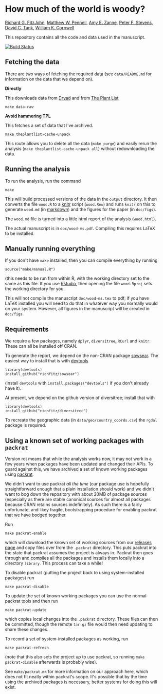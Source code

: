 # How much of the world is woody?

[Richard G. FitzJohn](http://www.zoology.ubc.ca/~fitzjohn),
[Matthew W. Pennell](http://mwpennell.github.io),
[Amy E. Zanne](http://phylodiversity.net/azanne/),
[Peter F. Stevens](http://www.missouribotanicalgarden.org/plant-scence/research-staff-article/487/stevens-p-f.aspx),
[David C. Tank](http://www.phylodiversity.net/dtank/), 
[William K. Cornwell](http://www.phylodiversity.net/wcornwell/)

This repository contains all the code and data used in the manuscript.

[![Build Status](https://travis-ci.org/richfitz/wood.png?branch=master)](https://travis-ci.org/richfitz/wood)

## Fetching the data

There are two ways of fetching the required data (see `data/README.md` for information on the data that we depend on).

**Directly**

This downloads data from [Dryad](http://datadryad.org) and from [The Plant List](http://www.theplantlist.org)

```
make data-raw
```

**Avoid hammering TPL**

This fetches a set of data that I've archived.

```
make theplantlist-cache-unpack
```

This route allows you to delete all the data (`make purge`) and easily rerun the analysis (`make theplantlist-cache-unpack all`) without redownloading the data.

## Running the analysis

To run the analysis, run the command

```
make
```

This will build processed versions of the data in the `output` directory.  It then converts the file `wood.R` to a [knitr](http://yihui.name/knitr/) script (`wood.Rnw`) and runs `knitr` on this to generate `wood.md` (in [markdown](http://daringfireball.net/projects/markdown/)) and the figures for the paper (in `doc/figs`).

The `wood.md` file is turned into a little html report of the analysis (`wood.html`).

The actual manuscript is in `doc/wood-ms.pdf`.  Compiling this requires LaTeX to be installed.

## Manually running everything

If you don't have `make` installed, then you can compile everything by running

```
source("make/manual.R")
```

(this needs to be run from within R, with the working directory set to the same as this file.  If you use [Rstudio](http://rstudio.com), then opening the file `wood.Rproj` sets the working directory for you.

This will not compile the manuscript `doc/wood-ms.tex` to pdf; if you have LaTeX installed you will need to do that in whatever way you normally would on your system.  However, all figures in the manuscript will be created in `doc/figs`.

## Requirements

We require a few packages, namely `dplyr`, `diversitree`, `RCurl` and `knitr`.  These can all be installed off CRAN.

To generate the report, we depend on the non-CRAN package [sowsear](https://github.com/richfitz/sowsear).  The easiest way to install that is with [devtools](https://github.com/hadley/devtools)

```
library(devtools)
install_github("richfitz/sowsear")
```

(install `devtools` with `install.packages("devtools")` if you don't already have it).

At present, we depend on the github version of diversitree; install that with 

```
library(devtools)
install_github("richfitz/diversitree")
```

To recreate the geographic data (in `data/geo/country_coords.csv`) the
`rgdal` package is required.

## Using a known set of working packages with `packrat`

Version rot means that while the analysis works now, it may not work in a few years when packages have been updated and changed their APIs.  To guard against this, we have archived a set of known working packages using [packrat](https://github.com/rstudio/packrat).

We didn't want to use packrat *all the time* (our package use is hopefully straightforward enough that a plain installation should work) and we didn't want to bog down the repository with about 20MB of package sources (especially as there are stable canonical sources for almost all packages because CRAN retains sources indefinitely).  As such there is a fairly unfortunate, and likey fragile, bootstrapping procedure for enabling packrat that we have bodged together.

Run

```
make packrat-enable
```

which will download the known set of working sources from our [releases page](https://github.com/richfitz/wood/releases) and copy files over from the `.packrat` directory.  This puts packrat into the state that packrat assumes the project is always in.  Packrat then goes through and compiles all the packages and installs them locally into a directory `library`.  This process can take a while!

To disable packrat (putting the project back to using system-installed packages) run

```
make packrat-disable
```

To update the set of known working packages you can use the normal packrat tools and then run

```
make packrat-update
```

which copies local changes into the `.packrat` directory.  These files can then be committed, though the remote `tar.gz` file would then need updating to share these changes.

To record a set of system-installed packages as working, run

```
make packrat-refresh
```

(note that this also sets the project up to use packrat, so running `make packrat-disable` afterwards is probably wise).

See `make/packrat.mk` for more information on our approach here, which does not fit neatly within packrat's scope.  It's possible that by the time using the archived packages is necessary, better systems for doing this will exist.
